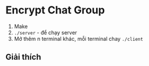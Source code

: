 # Encrypt Chat Group
1. Make 
2. `./server` - để chạy server
3. Mở thêm n terminal khác, mỗi terminal chay `./client`

## Giải thích

